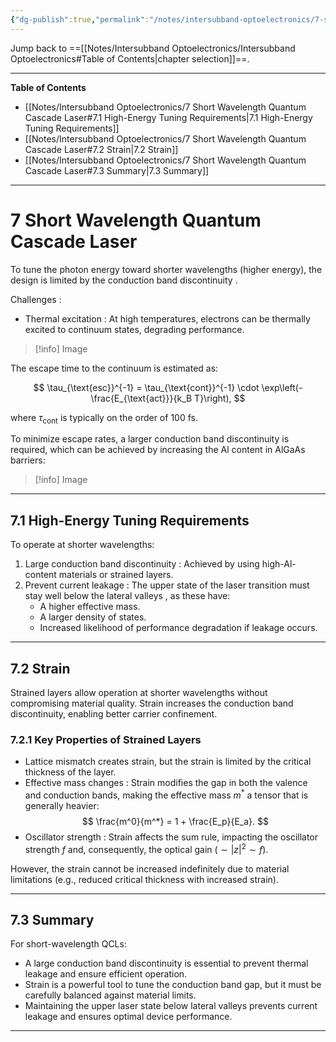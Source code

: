 ```yaml
---
{"dg-publish":true,"permalink":"/notes/intersubband-optoelectronics/7-short-wavelength-quantum-cascade-laser/","hide":"true","updated":"2025-02-07T10:57:49.000+01:00"}
---
```


Jump back to ==[[Notes/Intersubband Optoelectronics/Intersubband Optoelectronics#Table of Contents\|chapter selection]]==.

---
**Table of Contents**

- [[Notes/Intersubband Optoelectronics/7 Short Wavelength Quantum Cascade Laser#7.1 High-Energy Tuning Requirements\|7.1 High-Energy Tuning Requirements]]
- [[Notes/Intersubband Optoelectronics/7 Short Wavelength Quantum Cascade Laser#7.2 Strain\|7.2 Strain]]
- [[Notes/Intersubband Optoelectronics/7 Short Wavelength Quantum Cascade Laser#7.3 Summary\|7.3 Summary]]

---
# 7 Short Wavelength Quantum Cascade Laser

To tune the photon energy toward shorter wavelengths (higher energy), the design is limited by the conduction band discontinuity . 

 Challenges :
- Thermal excitation : At high temperatures, electrons can be thermally excited to continuum states, degrading performance.

>[!info] Image

The escape time to the continuum is estimated as:

$$
\tau_{\text{esc}}^{-1} = \tau_{\text{cont}}^{-1} \cdot \exp\left(-\frac{E_{\text{act}}}{k_B T}\right),
$$

where $\tau_{\text{cont}}$ is typically on the order of 100 fs. 

To minimize escape rates, a larger conduction band discontinuity is required, which can be achieved by increasing the Al content in AlGaAs barriers:

>[!info] Image

---
## 7.1 High-Energy Tuning Requirements

To operate at shorter wavelengths:
1. Large conduction band discontinuity : Achieved by using high-Al-content materials or strained layers.
2. Prevent current leakage : The upper state of the laser transition must stay well below the lateral valleys , as these have:
   - A higher effective mass.
   - A larger density of states.
   - Increased likelihood of performance degradation if leakage occurs.

---
## 7.2 Strain

 Strained layers allow operation at shorter wavelengths without compromising material quality. Strain increases the conduction band discontinuity, enabling better carrier confinement.

### 7.2.1 Key Properties of Strained Layers
- Lattice mismatch creates strain, but the strain is limited by the critical thickness of the layer.
- Effective mass changes : Strain modifies the gap in both the valence and conduction bands, making the effective mass $m^*$ a tensor that is generally heavier:
  $$
  \frac{m^0}{m^*} = 1 + \frac{E_p}{E_a}.
  $$
- Oscillator strength : Strain affects the sum rule, impacting the oscillator strength $f$ and, consequently, the optical gain ($\sim |z|^2 \sim f$).

However, the strain cannot be increased indefinitely due to material limitations (e.g., reduced critical thickness with increased strain).

---
## 7.3 Summary

For short-wavelength QCLs:
- A large conduction band discontinuity is essential to prevent thermal leakage and ensure efficient operation.
- Strain is a powerful tool to tune the conduction band gap, but it must be carefully balanced against material limits.
- Maintaining the upper laser state below lateral valleys prevents current leakage and ensures optimal device performance.

---